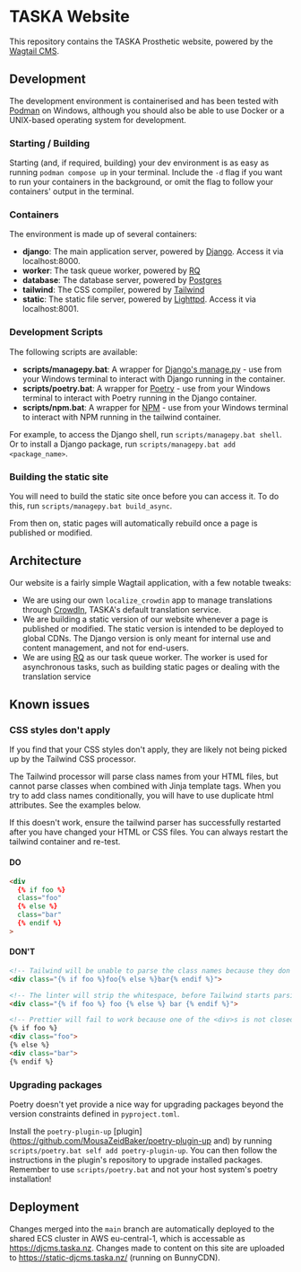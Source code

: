 # TASKA Website
This repository contains the TASKA Prosthetic website, powered by the [Wagtail CMS](https://wagtail.org/). 

## Development
The development environment is containerised and has been tested with [Podman](https://podman.io/) on Windows, although
you should also be able to use Docker or a UNIX-based operating system for development.

### Starting / Building
Starting (and, if required, building) your dev environment is as easy as running `podman compose up` in your terminal.
Include the `-d` flag if you want to run your containers in the background, or omit the flag to follow your containers' output
in the terminal.

### Containers
The environment is made up of several containers:

* **django**: The main application server, powered by [Django](https://www.djangoproject.com/). Access it via localhost:8000.
* **worker**: The task queue worker, powered by [RQ](https://rq.readthedocs.io/en/latest/)
* **database**: The database server, powered by [Postgres](https://www.postgresql.org/)
* **tailwind**: The CSS compiler, powered by [Tailwind](https://tailwindcss.com/)
* **static**: The static file server, powered by [Lighttpd](https://www.lighttpd.net/). Access it via localhost:8001.
 
### Development Scripts
The following scripts are available:

* **scripts/managepy.bat**: A wrapper for [Django's manage.py](https://docs.djangoproject.com/en/4.0/ref/django-admin/) - use from your Windows terminal to interact with Django running in the container.
* **scripts/poetry.bat**: A wrapper for [Poetry](https://python-poetry.org/) - use from your Windows terminal to interact with Poetry running in the Django container.
* **scripts/npm.bat**: A wrapper for [NPM](https://www.npmjs.com/) - use from your Windows terminal to interact with NPM running in the tailwind container.

For example, to access the Django shell, run `scripts/managepy.bat shell`. Or to install a Django package, run `scripts/managepy.bat add <package_name>`.

### Building the static site
You will need to build the static site once before you can access it. To do this, run `scripts/managepy.bat build_async`.

From then on, static pages will automatically rebuild once a page is published or modified. 

## Architecture
Our website is a fairly simple Wagtail application, with a few notable tweaks:

* We are using our own `localize_crowdin` app to manage translations through [CrowdIn](https://crowdin.com/), TASKA's default translation service.
* We are building a static version of our website whenever a page is published or modified. The static version is intended to be deployed to global CDNs. The Django version is only meant for internal use and content management, and not for end-users.
* We are using [RQ](https://rq.readthedocs.io/en/latest/) as our task queue worker. The worker is used for asynchronous tasks, such as building static pages or dealing with the translation service

## Known issues
### CSS styles don't apply
If you find that your CSS styles don't apply, they are likely not being picked up by the Tailwind CSS processor.

The Tailwind processor will parse class names from your HTML files, but cannot parse classes when combined with Jinja template tags. When you try to add class names conditionally, you will have to use duplicate html attributes. See the examples below.

If this doesn't work, ensure the tailwind parser has successfully restarted after you have changed your HTML or CSS files. You can always restart the tailwind container and re-test.

#### DO
```html
<div
  {% if foo %}
  class="foo"
  {% else %}
  class="bar"
  {% endif %}
>
```

#### DON'T
```html
<!-- Tailwind will be unable to parse the class names because they don't have whitespace around them -->
<div class="{% if foo %}foo{% else %}bar{% endif %}">

<!-- The linter will strip the whitespace, before Tailwind starts parsing the file -->
<div class="{% if foo %} foo {% else %} bar {% endif %}">

<!-- Prettier will fail to work because one of the <div>s is not closed -->
{% if foo %}
<div class="foo">
{% else %}
<div class="bar">
{% endif %}
```

### Upgrading packages
Poetry doesn't yet provide a nice way for upgrading packages beyond the version constraints defined in `pyproject.toml`.

Install the `poetry-plugin-up` [plugin](https://github.com/MousaZeidBaker/poetry-plugin-up and) by running `scripts/poetry.bat self add poetry-plugin-up`. You can then follow the instructions in the plugin's repository to upgrade installed packages. Remember to use `scripts/poetry.bat` and not your host system's poetry installation!

## Deployment

Changes merged into the `main` branch are automatically deployed to the shared ECS cluster in AWS eu-central-1, which is accessable as https://djcms.taska.nz. Changes made to content on this site are uploaded to https://static-djcms.taska.nz/ (running on BunnyCDN).
